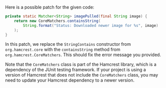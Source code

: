 Here is a possible patch for the given code:

```java
private static Matcher<String> imagePulled(final String image) {
    return new CoreMatchers.containsString(
        String.format("Status: Downloaded newer image for %s", image)
    );
}
```

In this patch, we replace the `StringContains` constructor from `org.hamcrest.core` with the `containsString` method from `org.hamcrest.CoreMatchers`. This should fix the error message you provided.

Note that the `CoreMatchers` class is part of the Hamcrest library, which is a dependency of the JUnit testing framework. If your project is using a version of Hamcrest that does not include the `CoreMatchers` class, you may need to update your Hamcrest dependency to a newer version.